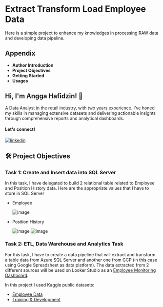 
# Extract Transform Load Employee Data

Here is a simple project to enhance  my knowledges in processing RAW data and developing data pipeline.


## Appendix

- **Author Introduction**
- **Project Objectives**
- **Getting Started**
- **Usages**


## Hi, I'm Angga Hafidzin! 👋
A Data Analyst in the retail industry, with two years experience. I’ve honed my skills in managing extensive datasets and delivering actionable insights through comprehensive reports and analytical dashboards.
#### Let's connect! 
[![linkedin](https://img.shields.io/badge/linkedin-0A66C2?style=for-the-badge&logo=linkedin&logoColor=white)](https://www.linkedin.com/in/anggaph/)

## 🛠 Project Objectives
### **Task 1**: Create and Insert data into SQL Server
In this task, I have delegated to build 2 relational table related to Employee and Position History data. Here are the appropriate values that I have to store in SQL Server

- Employee

  ![image](https://github.com/user-attachments/assets/bea8d50b-7e57-4917-a8be-c127edd092b3)

- Position History

  ![image](https://github.com/user-attachments/assets/0f760f62-898a-4d04-815c-15aaf6169fa4)
  ![image](https://github.com/user-attachments/assets/4076f920-611e-42f5-9fb6-6a87b803ab54)

### **Task 2**: ETL, Data Warehouse and Analytics Task
For this task, I have to create a data pipeline that will extract and transform a table data from Azure SQL Server and  another one from GCP (in this case using Google Spreadsheet as data platform). The data extracted from 2 different sources will be used on Looker Studio as an [Employee Monitoring Dashboard](https://lookerstudio.google.com/reporting/da25f3a4-d158-409d-a357-c26df808a839).

In this project I used Kaggle public datasets:
- [Employee Data](https://www.kaggle.com/datasets/ravindrasinghrana/employeedataset?resource=download&select=employee_data.csv)
- [Training & Development](https://www.kaggle.com/datasets/ravindrasinghrana/employeedataset?resource=download&select=training_and_development_data.csv)
